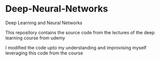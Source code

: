 # Deep-Neural-Networks
Deep Learning and Neural Networks

This repository contains the source code from the lectures of the deep learning course from udemy 

I modified the code upto my understanding and improvising myself leveraging this code from the course
